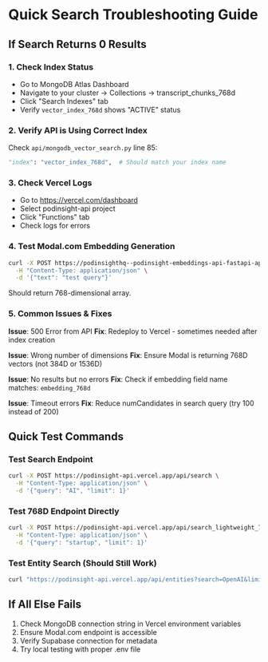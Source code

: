 # Quick Search Troubleshooting Guide

## If Search Returns 0 Results

### 1. Check Index Status
- Go to MongoDB Atlas Dashboard
- Navigate to your cluster → Collections → transcript_chunks_768d
- Click "Search Indexes" tab
- Verify `vector_index_768d` shows "ACTIVE" status

### 2. Verify API is Using Correct Index
Check `api/mongodb_vector_search.py` line 85:
```python
"index": "vector_index_768d",  # Should match your index name
```

### 3. Check Vercel Logs
- Go to https://vercel.com/dashboard
- Select podinsight-api project
- Click "Functions" tab
- Check logs for errors

### 4. Test Modal.com Embedding Generation
```bash
curl -X POST https://podinsighthq--podinsight-embeddings-api-fastapi-app.modal.run/embed \
  -H "Content-Type: application/json" \
  -d '{"text": "test query"}'
```
Should return 768-dimensional array.

### 5. Common Issues & Fixes

**Issue**: 500 Error from API
**Fix**: Redeploy to Vercel - sometimes needed after index creation

**Issue**: Wrong number of dimensions
**Fix**: Ensure Modal is returning 768D vectors (not 384D or 1536D)

**Issue**: No results but no errors
**Fix**: Check if embedding field name matches: `embedding_768d`

**Issue**: Timeout errors
**Fix**: Reduce numCandidates in search query (try 100 instead of 200)

## Quick Test Commands

### Test Search Endpoint
```bash
curl -X POST https://podinsight-api.vercel.app/api/search \
  -H "Content-Type: application/json" \
  -d '{"query": "AI", "limit": 1}'
```

### Test 768D Endpoint Directly
```bash
curl -X POST https://podinsight-api.vercel.app/api/search_lightweight_768d \
  -H "Content-Type: application/json" \
  -d '{"query": "startup", "limit": 1}'
```

### Test Entity Search (Should Still Work)
```bash
curl "https://podinsight-api.vercel.app/api/entities?search=OpenAI&limit=1"
```

## If All Else Fails

1. Check MongoDB connection string in Vercel environment variables
2. Ensure Modal.com endpoint is accessible
3. Verify Supabase connection for metadata
4. Try local testing with proper .env file

